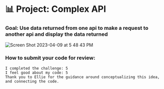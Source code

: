 # 📊 Project: Complex API 

### Goal: Use data returned from one api to make a request to another api and display the data returned

![Screen Shot 2023-04-09 at 5 48 43 PM](https://user-images.githubusercontent.com/126643073/230798601-e4e35371-1219-4995-a09e-d1cb8ea6af14.png)

### How to submit your code for review:

```
I completed the challenge: 5
I feel good about my code: 5
Thank you to Ellie for the guidance around conceptualizing this idea, and connecting the code. 
```

